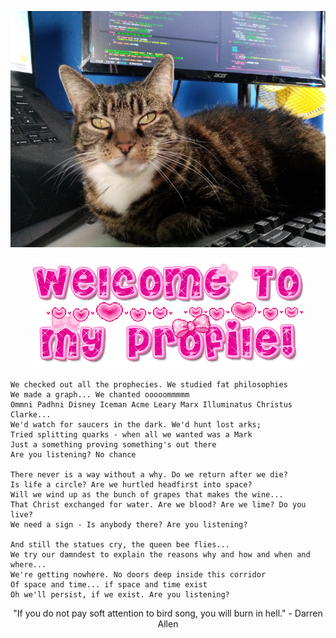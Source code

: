 <p align="center">
  <img src="https://github.com/DolicaAkelloEgwel/DolicaAkelloEgwel/blob/master/squeakums.jpg">
</p>

<p align="center">
  <img src="https://github.com/DolicaAkelloEgwel/DolicaAkelloEgwel/blob/master/welcome.gif">
</p>

```
We checked out all the prophecies. We studied fat philosophies
We made a graph... We chanted ooooommmmm
Ommni Padhni Disney Iceman Acme Leary Marx Illuminatus Christus Clarke...
We'd watch for saucers in the dark. We'd hunt lost arks;
Tried splitting quarks - when all we wanted was a Mark
Just a something proving something's out there
Are you listening? No chance

There never is a way without a why. Do we return after we die?
Is life a circle? Are we hurtled headfirst into space?
Will we wind up as the bunch of grapes that makes the wine...
That Christ exchanged for water. Are we blood? Are we lime? Do you live?
We need a sign - Is anybody there? Are you listening?

And still the statues cry, the queen bee flies...
We try our damndest to explain the reasons why and how and when and where...
We're getting nowhere. No doors deep inside this corridor
Of space and time... if space and time exist
Oh we'll persist, if we exist. Are you listening?
```
<p align="center">
  "If you do not pay soft attention to bird song, you will burn in hell." - Darren Allen
</p>
